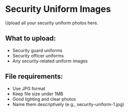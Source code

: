 # Security Uniform Images

Upload all your security uniform photos here.

## What to upload:
- Security guard uniforms
- Security officer uniforms
- Any security-related uniform images

## File requirements:
- Use JPG format
- Keep file size under 1MB
- Good lighting and clear photos
- Name them descriptively (e.g., security-uniform-1.jpg)
